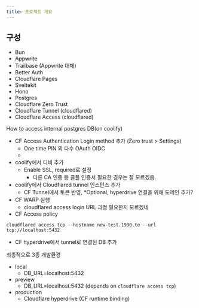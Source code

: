 ```yaml
---
title: 프로젝트 개요
---
```


## 구성

- Bun
- ~~Appwrite~~
- Trailbase (Appwrite 대체)
- Better Auth
- Cloudflare Pages
- Sveltekit
- Hono
- Postgres
- Cloudflare Zero Trust
- Cloudflare Tunnel (cloudflared)
- Cloudflare Access (cloudflared)

How to access internal postgres DB(on coolify)

- CF Access Authentication Login method 추가 (Zero trust > Settings)
  - One time PIN 외 다수 OAuth OIDC
  -
- coolify에서 디비 추가
  - Enable SSL, required로 설정
    - 다른 CA 인증 등 클플 인증서 필요한 경우는 잘 모르겠음.
- coolify에서 Cloudflared tunnel 인스턴스 추가
  - CF Tunnel에서 토큰 반영, *Optional, hyperdrive 연결을 위해 도메인 추가?
- CF WARP 실행
  - cloudflared access login URL 과정 필요한지 모르겠네
- CF Access policy

```shell
cloudflared access tcp --hostname new-test.1990.to --url tcp://localhost:5432
```

- CF hyperdrive에서 tunnel로 연결된 DB 추가

최종적으로 3종 개발환경

- local
  - DB_URL=localhost:5432
- preview
  - DB_URL=localhost:5432 (depends on `cloudflare access tcp`)
- production
  - Cloudflare hyperdrive (CF runtime binding)
